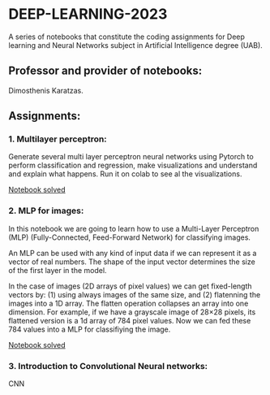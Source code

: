 # DEEP-LEARNING-2023
A series of notebooks that constitute the coding assignments for Deep learning and Neural Networks subject in Artificial Intelligence degree (UAB).

## Professor and provider of notebooks:

Dimosthenis Karatzas.

## Assignments:

### 1. Multilayer perceptron:

Generate several multi layer perceptron neural networks using Pytorch to perform classification and regression, make visualizations and understand and explain what happens. Run it on colab to see al the visualizations.


[Notebook solved](https://github.com/Neilus03/DEEP-LEARNING-22-23/blob/main/Intro_MLP_Neil.ipynb)

### 2. MLP for images:

In this notebook we are going to learn how to use a Multi-Layer Perceptron (MLP) (Fully-Connected, Feed-Forward Network) for classifying images.

An MLP can be used with any kind of input data if we can represent it as a vector of real numbers. The shape of the input vector determines the size of the first layer in the model.

In the case of images (2D arrays of pixel values) we can get fixed-length vectors by: (1) using always images of the same size, and (2) flatenning the images into a 1D array. The flatten operation collapses an array into one dimension. For example, if we have a grayscale image of  28×28  pixels, its flattened version is a 1d array of  784  pixel values. Now we can fed these  784  values into a MLP for classifiying the image.


[Notebook solved](https://github.com/Neilus03/DEEP-LEARNING-2023/blob/main/P4_MLP_for_Images_Neil.ipynb)

### 3. Introduction to Convolutional Neural networks:
CNN
